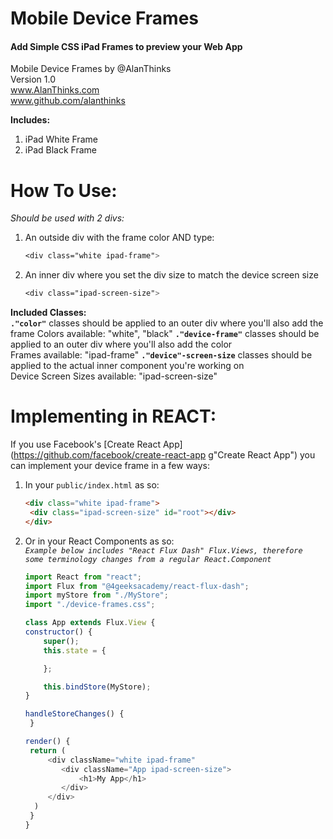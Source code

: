 # Mobile Device Frames
#### Add Simple CSS iPad Frames to preview your Web App

Mobile Device Frames by @AlanThinks  
Version 1.0  
www.AlanThinks.com  
www.github.com/alanthinks  

**Includes:**
1. iPad White Frame
2. iPad Black Frame

How To Use:
======   
*Should be used with 2 divs:*
1. An outside div with the frame color AND type:
   ```css
   <div class="white ipad-frame">
   ```
2. An inner div where you set the div size to match the device screen size
    ```css
    <div class="ipad-screen-size">
    ```

**Included Classes:**   
**`."color"`** classes should be applied to an outer div where you'll also add the frame
    Colors available: "white", "black"
**`."device-frame"`** classes should be applied to an outer div where you'll also add the color  
    Frames available: "ipad-frame"
**`."device"-screen-size`** classes should be applied to the actual inner component you're working on   
    Device Screen Sizes available: "ipad-screen-size"   

Implementing in REACT:
======   
If you use Facebook's [Create React App](https://github.com/facebook/create-react-app g"Create React App") you can implement your device frame in a few ways:
1. In your `public/index.html` as so:
   ```html
   <div class="white ipad-frame">
    <div class="ipad-screen-size" id="root"></div>
   </div>
   ```
2. Or in your React Components as so:  
    <code>_Example below includes "React Flux Dash" Flux.Views, therefore some terminology changes from a regular React.Component_</code>
    ```javascript
    import React from "react";
    import Flux from "@4geeksacademy/react-flux-dash";
    import myStore from "./MyStore";
    import "./device-frames.css";

    class App extends Flux.View {
    constructor() {
        super();
        this.state = {

        };

        this.bindStore(MyStore);
    }

    handleStoreChanges() {
     }

    render() {
     return (
         <div className="white ipad-frame"
            <div className="App ipad-screen-size">
                <h1>My App</h1>
            </div>
         </div>
      )
     }
    }
    ```


